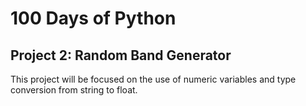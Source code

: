 # 100 Days of Python
## Project 2: Random Band Generator

This project will be focused on the use of numeric variables and type conversion from string to float.

